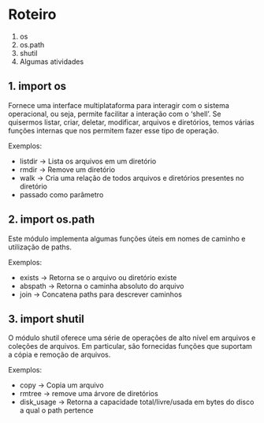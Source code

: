 # Roteiro

1. os
2. os.path
3. shutil
4. Algumas atividades

## 1. import os

Fornece uma interface multiplataforma para interagir com o sistema operacional, ou seja,
permite facilitar a interação com o ‘shell’. Se quisermos listar, criar, deletar, modificar,
arquivos e diretórios, temos várias funções internas que nos permitem fazer esse tipo de operação.

Exemplos:
- listdir -> Lista os arquivos em um diretório
- rmdir -> Remove um diretório
- walk -> Cria uma relação de todos arquivos e diretórios presentes no diretório
- passado como parâmetro

## 2. import os.path

Este módulo implementa algumas funções úteis em nomes de caminho e utilização de paths.

Exemplos:
- exists -> Retorna se o arquivo ou diretório existe
- abspath -> Retorna o caminha absoluto do arquivo
- join -> Concatena paths para descrever caminhos

## 3. import shutil

O módulo shutil oferece uma série de operações de alto nível em arquivos e coleções de arquivos.
Em particular, são fornecidas funções que suportam a cópia e remoção de arquivos.

Exemplos:
- copy -> Copia um arquivo
- rmtree -> remove uma árvore de diretórios
- disk_usage -> Retorna a capacidade total/livre/usada em bytes do disco a qual o path pertence
